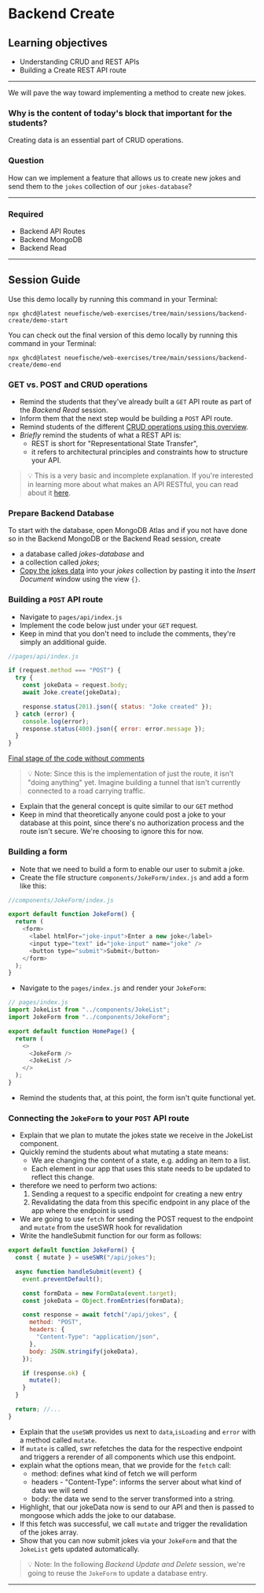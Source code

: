 # Backend Create

## Learning objectives

- Understanding CRUD and REST APIs
- Building a Create REST API route

---

We will pave the way toward implementing a method to create new jokes.

### Why is the content of today's block that important for the students?

Creating data is an essential part of CRUD operations.

### Question

How can we implement a feature that allows us to create new jokes and send them to the `jokes`
collection of our `jokes-database`?

---

### Required

- Backend API Routes
- Backend MongoDB
- Backend Read

---

## Session Guide

Use this demo locally by running this command in your Terminal:

```
npx ghcd@latest neuefische/web-exercises/tree/main/sessions/backend-create/demo-start
```

You can check out the final version of this demo locally by running this command in your Terminal:

```
npx ghcd@latest neuefische/web-exercises/tree/main/sessions/backend-create/demo-end
```

### GET vs. POST and CRUD operations

- Remind the students that they've already built a `GET` API route as part of the _Backend Read_
  session.
- Inform them that the next step would be building a `POST` API route.
- Remind students of the different [CRUD operations using this overview](./assets/CRUD.md).
- _Briefly_ remind the students of what a REST API is:
  - REST is short for "Representational State Transfer",
  - it refers to architectural principles and constraints how to structure your API.

> 💡 This is a very basic and incomplete explanation. If you're interested in learning more about
> what makes an API RESTful, you can read about it [here](https://restfulapi.net/).

### Prepare Backend Database

To start with the database, open MongoDB Atlas and if you not have done so in the Backend MongoDB or the Backend Read session, create

- a database called _jokes-database_ and
- a collection called _jokes_;
- [Copy the jokes data](assets/data.json) into your _jokes_ collection by pasting it into the _Insert Document_ window using the view `{}`.

### Building a `POST` API route

- Navigate to `pages/api/index.js`
- Implement the code below just under your `GET` request.
- Keep in mind that you don't need to include the comments, they're simply an additional guide.

```js
//pages/api/index.js

if (request.method === "POST") {
  try {
    const jokeData = request.body;
    await Joke.create(jokeData);

    response.status(201).json({ status: "Joke created" });
  } catch (error) {
    console.log(error);
    response.status(400).json({ error: error.message });
  }
}
```

[Final stage of the code without comments](https://github.com/neuefische/web-exercises/blob/main/sessions/backend-create/demo-end/pages/api/jokes/index.js)

> 💡 Note: Since this is the implementation of just the route, it isn't "doing anything" yet.
> Imagine building a tunnel that isn't currently connected to a road carrying traffic.

- Explain that the general concept is quite similar to our `GET` method
- Keep in mind that theoretically anyone could post a joke to your database at this point, since
  there's no authorization process and the route isn't secure. We're choosing to ignore this for
  now.

### Building a form

- Note that we need to build a form to enable our user to submit a joke.
- Create the file structure `components/JokeForm/index.js` and add a form like this:

```js
//components/JokeForm/index.js

export default function JokeForm() {
  return (
    <form>
      <label htmlFor="joke-input">Enter a new joke</label>
      <input type="text" id="joke-input" name="joke" />
      <button type="submit">Submit</button>
    </form>
  );
}
```

- Navigate to the `pages/index.js` and render your `JokeForm`:

```js
// pages/index.js
import JokeList from "../components/JokeList";
import JokeForm from "../components/JokeForm";

export default function HomePage() {
  return (
    <>
      <JokeForm />
      <JokeList />
    </>
  );
}
```

- Remind the students that, at this point, the form isn't quite functional yet.

### Connecting the `JokeForm` to your `POST` API route

- Explain that we plan to mutate the jokes state we receive in the JokeList component.
- Quickly remind the students about what mutating a state means:
  - We are changing the content of a state, e.g. adding an item to a list.
  - Each element in our app that uses this state needs to be updated to reflect this change.
- therefore we need to perform two actions:
  1. Sending a request to a specific endpoint for creating a new entry
  2. Revalidating the data from this specific endpoint in any place of the app where the endpoint is used
- We are going to use `fetch` for sending the POST request to the endpoint and `mutate` from the useSWR hook for revalidation
- Write the handleSubmit function for our form as follows:

```js
export default function JokeForm() {
  const { mutate } = useSWR("/api/jokes");

  async function handleSubmit(event) {
    event.preventDefault();

    const formData = new FormData(event.target);
    const jokeData = Object.fromEntries(formData);

    const response = await fetch("/api/jokes", {
      method: "POST",
      headers: {
        "Content-Type": "application/json",
      },
      body: JSON.stringify(jokeData),
    });

    if (response.ok) {
      mutate();
    }
  }

  return; //...
}
```

- Explain that the `useSWR` provides us next to `data`,`isLoading` and `error` with a method called `mutate`.
- If `mutate` is called, swr refetches the data for the respective endpoint and triggers a rerender of all components which use this endpoint.
- explain what the options mean, that we provide for the `fetch` call:
  - method: defines what kind of fetch we will perform
  - headers - "Content-Type": informs the server about what kind of data we will send
  - body: the data we send to the server transformed into a string.
- Highlight, that our jokeData now is send to our API and then is passed to mongoose which adds the joke to our database.
- If this fetch was successful, we call `mutate` and trigger the revalidation of the jokes array.
- Show that you can now submit jokes via your `JokeForm` and that the `JokeList` gets updated automatically.

> 💡 Note: In the following _Backend Update and Delete_ session, we're going to reuse the `JokeForm` to update a database entry.

---
